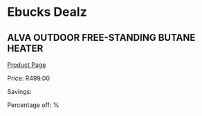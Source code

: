 
# Ebucks Dealz
## ALVA OUTDOOR FREE-STANDING BUTANE HEATER
[Product Page](https://www.ebucks.com/web/shop/productSelected.do?prodId=1142091536&catId=704982758)

Price: R499.00

Savings: 

Percentage off: %
	